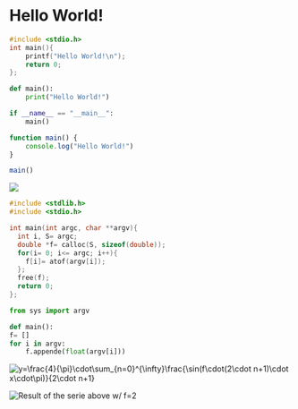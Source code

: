 # Hello World!
```C
#include <stdio.h>
int main(){
    printf("Hello World!\n");
    return 0;
};
```
```Python
def main():
    print("Hello World!")

if __name__ == "__main__":
    main()
```
```JavaScript
function main() {
    console.log("Hello World!")
}

main()
```

![](https://github.com/Gabriel-Marino/testgit/blob/master/safe_image.gif)

```C
#include <stdlib.h>
#include <stdio.h>

int main(int argc, char **argv){
  int i, S= argc;
  double *f= calloc(S, sizeof(double));
  for(i= 0; i<= argc; i++){
    f[i]= atof(argv[i]);
  };
  free(f);
  return 0;
};
```
```Python
from sys import argv

def main():
f= []
for i in argv:
    f.appende(float(argv[i]))
```

![y=\frac{4}{\pi}\cdot\sum_{n=0}^{\infty}\frac{\sin(f\cdot(2\cdot n+1)\cdot x\cdot\pi)}{2\cdot n+1}](https://render.githubusercontent.com/render/math?math=y%3D%5Cfrac%7B4%7D%7B%5Cpi%7D%5Ccdot%5Csum_%7Bn%3D0%7D%5E%7B%5Cinfty%7D%5Cfrac%7B%5Csin(f%5Ccdot(2%5Ccdot%20n%2B1)%5Ccdot%20x%5Ccdot%5Cpi)%7D%7B2%5Ccdot%20n%2B1%7D)

![Result of the serie above w/ f=2](https://github.com/Gabriel-Marino/testgit/blob/master/square-wave/square.gif)
